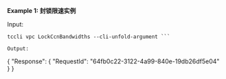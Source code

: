 **Example 1: 封锁限速实例**



Input: 

```
tccli vpc LockCcnBandwidths --cli-unfold-argument ```

Output: 
```
{
    "Response": {
        "RequestId": "64fb0c22-3122-4a99-840e-19db26df5e04"
    }
}
```

